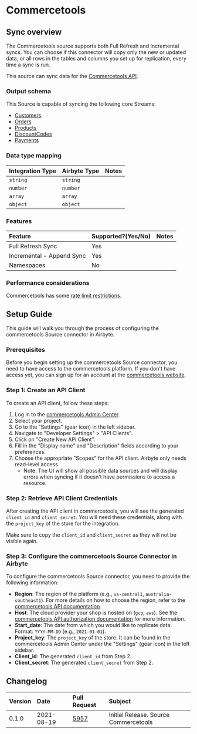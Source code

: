 # Commercetools

## Sync overview

The Commercetools source supports both Full Refresh and Incremental syncs. You can choose if this connector will copy only the new or updated data, or all rows in the tables and columns you set up for replication, every time a sync is run.

This source can sync data for the [Commercetools API](https://docs.commercetools.com/api/).

### Output schema

This Source is capable of syncing the following core Streams:

* [Customers](https://docs.commercetools.com/api/projects/customers)
* [Orders](https://docs.commercetools.com/api/projects/orders)
* [Products](https://docs.commercetools.com/api/projects/products)
* [DiscountCodes](https://docs.commercetools.com/api/projects/discountCodes)
* [Payments](https://docs.commercetools.com/api/projects/payments)

### Data type mapping

| Integration Type | Airbyte Type | Notes |
| :--- | :--- | :--- |
| `string` | `string` |  |
| `number` | `number` |  |
| `array` | `array` |  |
| `object` | `object` |  |

### Features

| Feature | Supported?\(Yes/No\) | Notes |
| :--- | :--- | :--- |
| Full Refresh Sync | Yes |  |
| Incremental - Append Sync | Yes |  |
| Namespaces | No |  |

### Performance considerations

Commercetools has some [rate limit restrictions](https://docs.commercetools.com/api/limits).

## Setup Guide

This guide will walk you through the process of configuring the commercetools Source connector in Airbyte.

### Prerequisites

Before you begin setting up the commercetools Source connector, you need to have access to the commercetools platform. If you don't have access yet, you can sign up for an account at the [commercetools website](https://commercetools.com/).

### Step 1: Create an API Client

To create an API client, follow these steps:

1. Log in to the [commercetools Admin Center](https://mc.commercetools.com/login).
2. Select your project.
3. Go to the "Settings" (gear icon) in the left sidebar.
4. Navigate to "Developer Settings" > "API Clients".
5. Click on "Create New API Client".
6. Fill in the "Display name" and "Description" fields according to your preferences.
7. Choose the appropriate "Scopes" for the API client. Airbyte only needs read-level access.
    * Note: The UI will show all possible data sources and will display errors when syncing if it doesn't have permissions to access a resource.

### Step 2: Retrieve API Client Credentials

After creating the API client in commercetools, you will see the generated `client_id` and `client_secret`. You will need these credentials, along with the `project_key` of the store for the integration.

Make sure to copy the `client_id` and `client_secret` as they will not be visible again.

### Step 3: Configure the commercetools Source Connector in Airbyte

To configure the commercetools Source connector, you need to provide the following information:

- **Region**: The region of the platform (e.g., `us-central1`, `australia-southeast1`). For more details on how to choose the region, refer to the [commercetools API documentation](https://docs.commercetools.com/api/authorization#region).
- **Host**: The cloud provider your shop is hosted on (`gcp`, `aws`). See the [commercetools API authorization documentation](https://docs.commercetools.com/api/authorization) for more information.
- **Start_date**: The date from which you would like to replicate data. Format: `YYYY-MM-DD` (e.g., `2021-01-01`).
- **Project_key**: The `project_key` of the store. It can be found in the commercetools Admin Center under the "Settings" (gear icon) in the left sidebar.
- **Client_id**: The generated `client_id` from Step 2.
- **Client_secret**: The generated `client_secret` from Step 2.



## Changelog

| Version | Date       | Pull Request | Subject |
| :------ | :--------  | :-----       | :------ |
| 0.1.0  | 2021-08-19 | [5957](https://github.com/airbytehq/airbyte/pull/5957) | Initial Release. Source Commercetools |
